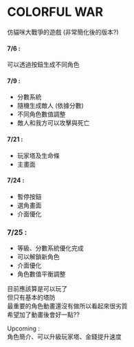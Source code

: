 # COLORFUL WAR
仿貓咪大戰爭的遊戲 (非常簡化後的版本?)


#### 7/6 :
可以透過按鈕生成不同角色
#### 7/9 :
- 分數系統
- 隨機生成敵人 (依據分數)
- 不同角色數值調整
- 敵人和我方可以攻擊與死亡

#### 7/21 :
- 玩家塔及生命條
- 主畫面

#### 7/24 :
- 暫停按鈕
- 選角畫面
- 介面優化

### 7/25 :
- 等級、分數系統優化完成
- 可以解鎖新角色
- 介面優化
- 角色數值平衡調整

目前應該算是可以玩了  
但只有基本的塔防  
最重要的角色動畫還沒有做所以看起來很劣質  
希望加了動畫後會好一點??

Upcoming :    
角色簡介、可以升級玩家塔、金錢提升速度  

